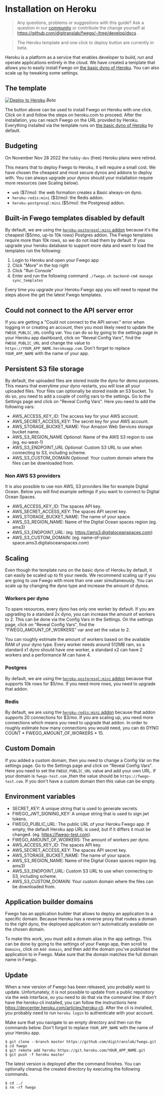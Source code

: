 # Installation on Heroku

> Any questions, problems or suggestions with this guide? Ask a question in our
> [community](https://community.fwego.io/) or contribute the change yourself at
> https://github.com/digitranslab/fwego/-/tree/develop/docs .

> The Heroku template and one click to deploy button are currently in beta.

Heroku is a platform as a service that enables developer to build, run and operate
applications entirely in the cloud. We have created a template that allows you to
easily install Fwego on [the basic dyno of Heroku](https://devcenter.heroku.com/articles/dyno-types).
You can also scale up by tweaking some settings.

## The template

[![Deploy to Heroku](https://www.herokucdn.com/deploy/button.svg)](https://heroku.com/deploy?template=https://github.com/bram2w/fwego/tree/master)
*Beta*

The button above can be used to install Fwego on Heroku with one click. Click on it
and follow the steps on heroku.com to proceed. After the installation, you can reach
Fwego on the URL provided by Heroku. Everything installed via the template runs on
[the basic dyno of Heroku](https://devcenter.heroku.com/articles/dyno-types) by default.

## Budgeting

On November Nov 28 2022 the `hobby-dev` (free) Heroku plans were retired.

This means that to deploy Fwego to Heroku, it will require a small cost. We have chosen the cheapest and most secure dynos and addons to deploy with.
You can always upgrade your dynos should your installation require more resources (see Scaling below).

- `web` ($7/mo): the web formation creates a Basic always-on dyno.
- `heroku-redis:mini` ($3/mo): the Redis addon.
- `heroku-postgresql:mini` ($5/mo): the Postgresql addon.


## Built-in Fwego templates disabled by default

By default, we are using the [`heroku-postgresql:mini` addon](https://elements.heroku.com/addons/heroku-postgresql)
because it's the cheapest ($5/mo, up-to 10k rows) Postgres addon. The Fwego templates require more than 10k rows,
so we do not  load them by default. If you upgrade your heroku database to support more data and 
want to load the templates run the following:

1. Login to Heroku and open your Fwego app
2. Click "More" in the top right
3. Click "Run Console"
4. Enter and run the following command `./fwego.sh backend-cmd manage sync_templates`

Every time you upgrade your Heroku Fwego app you will need to repeat the steps 
above the get the latest Fwego templates.

## Could not connect to the API server error

If you are getting a "Could not connect to the API server." error when logging in or
creating an account, then you most likely need to update the `FWEGO_PUBLIC_URL`
config var. You can do so by going to the settings page in your Heroku app dashboard,
click on "Reveal Config Vars", find the `FWEGO_PUBLIC_URL` and change the value to 
`https://YOUR_APP_NAME.herokuapp.com`. Don't forget to replace `YOUR_APP_NAME` with the
name of your app.

## Persistent S3 file storage

By default, the uploaded files are stored inside the dyno for demo purposes. This means
that everytime your dyno restarts, you will lose all your uploaded files. Your files
can optionally be stored inside an S3 bucket. To do so, you need to add a couple of
config vars to the settings. Go to the Settings page and click on "Reveal Config Vars".
Here you need to add the following vars:

* AWS_ACCESS_KEY_ID: The access key for your AWS account.
* AWS_SECRET_ACCESS_KEY: The secret key for your AWS account.
* AWS_STORAGE_BUCKET_NAME: Your Amazon Web Services storage bucket name.
* AWS_S3_REGION_NAME *Optional*: Name of the AWS S3 region to use (eg. eu-west-1)
* AWS_S3_ENDPOINT_URL *Optional*: Custom S3 URL to use when connecting to S3, including
  scheme.
* AWS_S3_CUSTOM_DOMAIN *Optional*: Your custom domain where the files can be downloaded
  from.

### Non AWS S3 providers

It is also possible to use non AWS, S3 providers like for example Digital Ocean. Below
you will find example settings if you want to connect to Digital Ocean Spaces.

* AWS_ACCESS_KEY_ID: The spaces API key.
* AWS_SECRET_ACCESS_KEY: The spaces API secret key.
* AWS_STORAGE_BUCKET_NAME: The name of your space.
* AWS_S3_REGION_NAME: Name of the Digital Ocean spaces region (eg. ams3)
* AWS_S3_ENDPOINT_URL: (eg. https://ams3.digitaloceanspaces.com)
* AWS_S3_CUSTOM_DOMAIN: (eg. name-of-your-space.ams3.digitaloceanspaces.com)

## Scaling

Even though the template runs on the basic dyno of Heroku by default, it can easily be
scaled up to fit your needs. We recommend scaling up if you are going to use Fwego
with more than one user simultaneously. You can scale up by changing the dyno type
and increase the amount of dynos.

### Workers per dyno

To spare resources, every dyno has only one worker by default. If you are upgrading to
a standard 2x dyno, you can increase the amount of workers to 2. This can be done  via
the Config Vars in the Settings. On the settings page, click on "Reveal Config Vars",
find the "FWEGO_AMOUNT_OF_WORKERS" var and set the value to 2.

You can roughly estimate the amount of workers based on the available RAM of your
dyno type. Every worker needs around 512MB ram, so a standard x1 dyno should have one
worker, a standard x2 can have 2 workers and a performance M can have 4.

### Postgres

By default, we are using the [`heroku-postgresql:mini` addon](https://elements.heroku.com/addons/heroku-postgresql)
because that supports 10k rows for $5/mo. If you need more rows, you need to upgrade that addon.

### Redis

By default, we are using the [`heroku-redis:mini` addon](https://elements.heroku.com/addons/heroku-redis)
because that addon supports 20 connections for $3/mo. If you are scaling up, you need more connections which means
you need to upgrade that addon. In order to roughly estimate how many connections you
would need, you can do DYNO COUNT * FWEGO_AMOUNT_OF_WORKERS * 15.

## Custom Domain

If you added a custom domain, then you need to change a Config Var on the settings
page. Go to the Settings page and click on "Reveal Config Vars". Here you need to set
the `FWEGO_PUBLIC_URL` value and add your own URL. If your domain is 
`fwego-test.com` ,then the value should be `https://fwego-test.com`. If you don't 
have a custom domain then this value can be empty.

## Environment variables

* SECRET_KEY: A unique string that is used to generate secrets.
* FWEGO_JWT_SIGNING_KEY: A unique string that is used to sign jwt tokens.
* FWEGO_PUBLIC_URL: The public URL of your Heroku Fwego app. If empty, the default
  Heroku app URL is used, but if it differs it must be changed.
  (eg. https://fwego-test.com).
* FWEGO_AMOUNT_OF_WORKERS: The amount of workers per dyno.
* AWS_ACCESS_KEY_ID: The spaces API key.
* AWS_SECRET_ACCESS_KEY: The spaces API secret key.
* AWS_STORAGE_BUCKET_NAME: The name of your space.
* AWS_S3_REGION_NAME: Name of the Digital Ocean spaces region (eg. ams3)
* AWS_S3_ENDPOINT_URL: Custom S3 URL to use when connecting to S3, including scheme.
* AWS_S3_CUSTOM_DOMAIN: Your custom domain where the files can be downloaded from.

## Application builder domains

Fwego has an application builder that allows to deploy an application to a specific
domain. Because Heroku has a reverse proxy that routes a domain to the right dyno, the
deployed application isn't automatically available on the chosen domain.

To make this work, you must add a domain alias in the app settings. This can be
done by going to the settings of your Fwego app, then scroll to `Domains`, click on
`Add domain`, and then add the domain you've published the application to in Fwego.
Make sure that the domain matches the full domain name in Fwego.

## Update

When a new version of Fwego has been released, you probably want to update.
Unfortunately, it is not possible to update from a public repository via the web
interface, so you need to do that via the command line. If don't have the
heroku-cli installed, you can follow the instructions here 
https://devcenter.heroku.com/articles/heroku-cli. After the cli is installed, you
probably need to run `heroku login` to authenticate with your account.

Make sure that you navigate to an empty directory and then run the commands below.
Don't forgot to replace `YOUR_APP_NAME` with the name of your Heroku app.

```
$ git clone --branch master https://github.com/digitranslab/fwego.git
$ cd fwego
$ git remote add heroku https://git.heroku.com/YOUR_APP_NAME.git
$ git push -f heroku master
```

The latest version is deployed after the command finishes. You can optionally cleanup
the created directory by executing the following commands.

```
$ cd ../
$ rm -rf fwego
```
